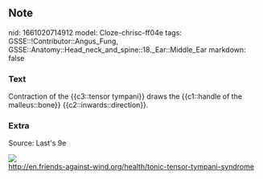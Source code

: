 ## Note
nid: 1661020714912
model: Cloze-chrisc-ff04e
tags: GSSE::!Contributor::Angus_Fung, GSSE::Anatomy::Head_neck_and_spine::18._Ear::Middle_Ear
markdown: false

### Text
Contraction of the {{c3::tensor tympani}} draws the {{c1::handle of the malleus::bone}} {{c2::inwards::direction}}.

### Extra
Source: Last's 9e
<div><img src= 
"k9lDtVKcEa8ej_GpGoRQpEkT3FGwaiIG5RTnFxu30D0b8xm9_0xCwdr_DWyJ-6h4CQqEzCcowCc3aASzyRYnTkrOIoDcLJHSkLpyIPFy5hwgc7yXvR7.jpg"></div>
<div>
  <a href= 
  "http://en.friends-against-wind.org/health/tonic-tensor-tympani-syndrome">
  http://en.friends-against-wind.org/health/tonic-tensor-tympani-syndrome</a>
</div>

